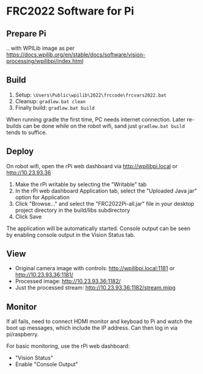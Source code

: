 FRC2022 Software for Pi
=======================

Prepare Pi
----------

.. with WPILib image as per
https://docs.wpilib.org/en/stable/docs/software/vision-processing/wpilibpi/index.html

Build
-----

1) Setup: `\Users\Public\wpilib\2022\frccode\frcvars2022.bat`
2) Cleanup: `gradlew.bat clean`
3) Finally build: `gradlew.bat build`

When running gradle the first time, PC needs internet connection.
Later re-builds can be done while on the robot wifi,
sand just `gradlew.bat build` tends to suffice.

Deploy
------

On robot wifi, open the rPi web dashboard via http://wpilibpi.local or http://10.23.93.36

1) Make the rPi writable by selecting the "Writable" tab
2) In the rPi web dashboard Application tab, select the "Uploaded Java jar"
   option for Application
3) Click "Browse..." and select the "FRC2022Pi-all.jar" file in
   your desktop project directory in the build/libs subdirectory
4) Click Save

The application will be automatically started.  Console output can be seen by
enabling console output in the Vision Status tab.

View
----

 * Original camera image with controls: http://wpilibpi.local:1181 or http://10.23.93.36:1181/
 * Processed image: http://10.23.93.36:1182/
 * Just the processed stream: http://10.23.93.36:1182/stream.mjpg

Monitor
-------

If all fails, need to connect HDMI monitor and keyboad to Pi and watch the boot up messages, which include the IP address.
Can then log in via pi/raspberry.

For basic monitoring, use the rPi web dashboard:

 * "Vision Status"
 * Enable "Console Output"

